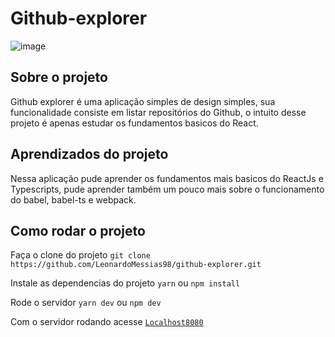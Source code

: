 # Github-explorer
![image](https://user-images.githubusercontent.com/55189046/119244671-2accbe80-bb49-11eb-82f2-a96e1601ecbb.png)

## Sobre o projeto 
Github explorer é uma aplicação simples de design simples, sua funcionalidade consiste em listar repositórios do Github, o intuito desse projeto é apenas estudar os fundamentos basicos do React.

## Aprendizados do projeto

Nessa aplicação pude aprender os fundamentos mais basicos do ReactJs e Typescripts, pude aprender também um pouco mais sobre o funcionamento do babel, babel-ts e webpack.

## Como rodar o projeto

Faça o clone do projeto ```git clone https://github.com/LeonardoMessias98/github-explorer.git ```

Instale as dependencias do projeto ```yarn``` ou ```npm install```

Rode o servidor ```yarn dev``` ou ```npm dev```

Com o servidor rodando acesse [`Localhost8080`](http://localhost:8080/)
